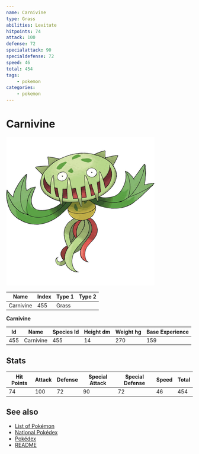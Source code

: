 ```yaml
---
name: Carnivine
type: Grass
abilities: Levitate
hitpoints: 74
attack: 100
defense: 72
specialattack: 90
specialdefense: 72
speed: 46
total: 454
tags:
    - pokemon
categories:
    - pokemon
---
```


# Carnivine


![Carnivine](images/455.png)

| **Name** | **Index** | **Type 1** | **Type 2** |
|----|----|----|----|
| Carnivine | 455 | Grass  |  |

**Carnivine** 




| **Id** | **Name** | **Species Id** | **Height dm** | **Weight hg** | **Base Experience** |
|--------|----------|----------------|------------|------------|---------------------|
| 455 | Carnivine | 455 | 14 | 270 | 159 |



## Stats

| **Hit Points** | **Attack** | **Defense** | **Special Attack** | **Special Defense** | **Speed** | **Total** |
|----------------|------------|-------------|--------------------|---------------------|-----------|-----------|
| 74 | 100 | 72 | 90 | 72 | 46 | 454 |

## See also

- [List of Pokémon](../pokemon.md)
- [National Pokédex](../national_pokedex.md)
- [Pokédex](../pokedex.md)
- [README](../README.md)
